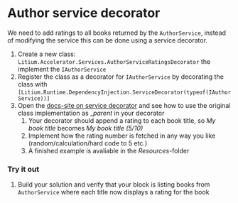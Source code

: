 # Author service decorator

We need to add ratings to all books returned by the `AuthorService`, instead of modifying the service this can be done using a service decorator.

1. Create a new class: `Litium.Accelerator.Services.AuthorServiceRatingsDecorator` the implement the `IAuthorService`
1. Register the class as a decorator for `IAuthorService` by decorating the class with `[Litium.Runtime.DependencyInjection.ServiceDecorator(typeof(IAuthorService))]`
1. Open the [docs-site on service decorator](https://docs.litium.com/documentation/architecture/dependency-injection/service-decorator) and see how to use the original class implementation as __parent_ in your decorator
    1. Your decorator should append a rating to each book title, so _My book title_ becomes _My book title (5/10)_
    1. Implement how the rating number is fetched in any way you like (random/calculation/hard code to 5 etc.)
    1. A finished example is avaliable in the _Resources_-folder

### Try it out

1. Build your solution and verify that your block is listing books from `AuthorService` where each title now displays a rating for the book